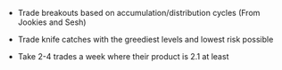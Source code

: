 * Trade breakouts based on accumulation/distribution cycles (From Jookies and Sesh)

* Trade knife catches with the greediest levels and lowest risk possible

* Take 2-4 trades a week where their product is 2.1 at least